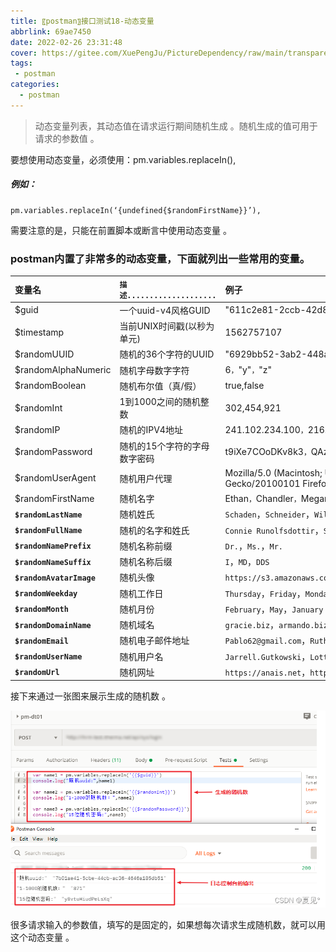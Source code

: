 ```yaml
---
title: 〖postman〗接口测试18-动态变量
abbrlink: 69ae7450
date: 2022-02-26 23:31:48
cover: https://gitee.com/XuePengJu/PictureDependency/raw/main/transparent_picture/transparent_picture%20(18).png
tags:
 - postman
categories:
  - postman
---
```


>  动态变量列表，其动态值在请求运行期间随机生成 。随机生成的值可用于请求的参数值 。

要想使用动态变量，必须使用：pm.variables.replaceIn(),
##### 例如：

	pm.variables.replaceIn(‘{undefined{$randomFirstName}}’), 

需要注意的是，只能在前置脚本或断言中使用动态变量 。

### postman内置了非常多的动态变量，下面就列出一些常用的变量。

| 变量名                   | `描述....................`   | 例子                                                         |
| :----------------------- | :--------------------------- | :----------------------------------------------------------- |
| $guid                    | 一个uuid-v4风格GUID          | "611c2e81-2ccb-42d8-9ddc-2d0bfa65c1b4"                       |
| $timestamp               | 当前UNIX时间戳(以秒为单元)   | 1562757107                                                   |
| $randomUUID              | 随机的36个字符的UUID         | "6929bb52-3ab2-448a-9796-d6480ecad36b"                       |
| $randomAlphaNumeric      | 随机字母数字字符             | 6`，`"y"`，`"z"                                              |
| $randomBoolean           | 随机布尔值（真/假）          | true,false                                                   |
| $randomInt               | 1到1000之间的随机整数        | 302,454,921                                                  |
| $randomIP                | 随机的IPV4地址               | 241.102.234.100`，`216.7.27.38                               |
| $randomPassword          | 随机的15个字符的字母数字密码 | t9iXe7COoDKv8k3`，`QAzNFQtvR9cg2rq                           |
| $randomUserAgent         | 随机用户代理                 | Mozilla/5.0 (Macintosh; U; Intel Mac OS X 10.9.8; rv:15.6) Gecko/20100101 Firefox/15.6.6 |
| $randomFirstName         | 随机名字                     | Ethan`，`Chandler`，`Megane                                  |
| **`$randomLastName`**    | 随机姓氏                     | `Schaden`，`Schneider`，`Willms`                             |
| **`$randomFullName`**    | 随机的名字和姓氏             | `Connie Runolfsdottir`，`Sylvan Fay`，`Jonathon Kunze`       |
| **`$randomNamePrefix`**  | 随机名称前缀                 | `Dr.`，`Ms.`，`Mr.`                                          |
| **`$randomNameSuffix`**  | 随机名称后缀                 | `I`，`MD`，`DDS`                                             |
| **`$randomAvatarImage`** | 随机头像                     | `https://s3.amazonaws.com/uifaces/faces/twitter/johnsmithagency/128.jpg` |
| **`$randomWeekday`**     | 随机工作日                   | `Thursday`，`Friday`，`Monday`                               |
| **`$randomMonth`**       | 随机月份                     | `February`，`May`，`January`                                 |
| **`$randomDomainName`**  | 随机域名                     | `gracie.biz`，`armando.biz`，`trevor.info`                   |
| **`$randomEmail`**       | 随机电子邮件地址             | `Pablo62@gmail.com`，`Ruthe42@hotmail.com`，`Iva.Kovacek61@hotmail.com` |
| **`$randomUserName`**    | 随机用户名                   | `Jarrell.Gutkowski`，`Lottie.Smitham24`，`Alia99`            |
| **`$randomUrl`**         | 随机网址                     | `https://anais.net`，`https://tristin.net`，`http://jakob.name` |

接下来通过一张图来展示生成的随机数 。

 ![img](/img/blog/postman/18/018-01.png) 

 很多请求输入的参数值，填写的是固定的，如果想每次请求生成随机数，就可以用这个动态变量 。